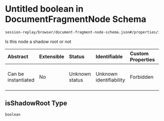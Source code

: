 # Untitled boolean in DocumentFragmentNode Schema

```txt
session-replay/browser/document-fragment-node-schema.json#/properties/isShadowRoot
```

Is this node a shadow root or not

| Abstract            | Extensible | Status         | Identifiable            | Custom Properties | Additional Properties | Access Restrictions | Defined In                                                                                                                      |
| :------------------ | :--------- | :------------- | :---------------------- | :---------------- | :-------------------- | :------------------ | :------------------------------------------------------------------------------------------------------------------------------ |
| Can be instantiated | No         | Unknown status | Unknown identifiability | Forbidden         | Allowed               | Read only           | [document-fragment-node-schema.json\*](../out/session-replay/browser/document-fragment-node-schema.json "open original schema") |

## isShadowRoot Type

`boolean`
